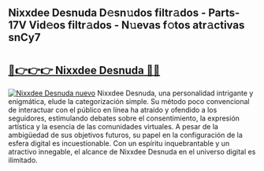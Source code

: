 ## Nixxdee Desnuda D𝚎sn𝚞dos filtr𝚊dos - Parts-17V Vid𝚎os filtr𝚊dos - N𝚞evas f𝚘tos atr𝚊ctivas snCy7

# <h2><a href="http://mb134j.tromn.icu/?c=Nixxdee+Desnuda">🔗👉👉👉 Nixxdee Desnuda 🔗🔗</a></h2>

[![Nixxdee Desnuda nuevo](https://i.imgur.com/pEAQMta.gif)](http://mb134j.tromn.icu/?c=Nixxdee+Desnuda)
Nixxdee Desnuda, una personalidad intrigante y enigmática, elude la categorización simple. Su método poco convencional de interactuar con el público en línea ha atraído y ofendido a los seguidores, estimulando debates sobre el consentimiento, la expresión artística y la esencia de las comunidades virtuales. A pesar de la ambigüedad de sus objetivos futuros, su papel en la configuración de la esfera digital es incuestionable. Con un espíritu inquebrantable y un atractivo innegable, el alcance de Nixxdee Desnuda en el universo digital es ilimitado.
